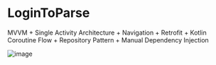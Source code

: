 # LoginToParse

MVVM + Single Activity Architecture + Navigation + Retrofit + Kotlin Coroutine Flow + Repository Pattern + Manual Dependency Injection

![image](https://github.com/yc0015139/LoginToParse/blob/master/preview/preview01.gif)
